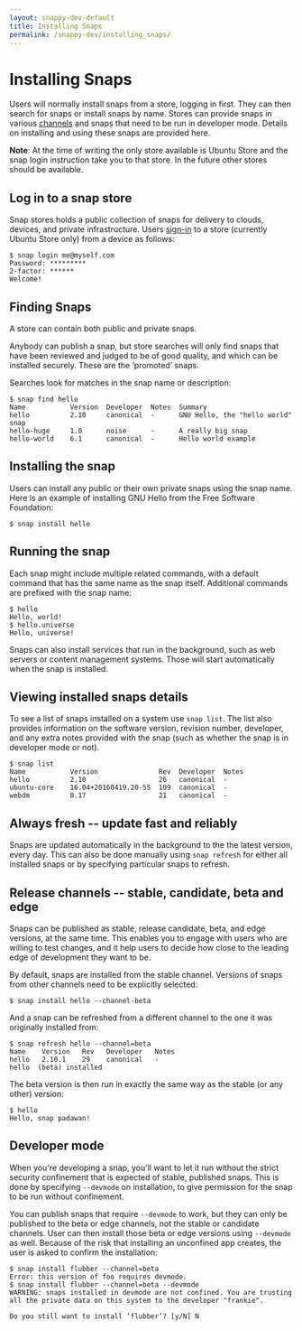 ```yaml
---
layout: snappy-dev-default
title: Installing Snaps
permalink: /snappy-dev/installing_snaps/
---
```

# Installing Snaps

Users will normally install snaps from a store, logging in first. They can then search for snaps or install snaps by name. Stores can provide snaps in various [channels](../manage_device_channels) and snaps that need to be run in developer mode. Details on installing and using these snaps are provided here. 

**Note**: At the time of writing the only store available is Ubuntu Store and the snap login instruction take you to that store. In the future other stores should be available.

## Log in to a snap store

Snap stores holds a public collection of snaps for delivery to clouds, devices, and private infrastructure. Users [sign-in](https://login.ubuntu.com/+login) to a store (currently Ubuntu Store only) from a device as follows:

    $ snap login me@myself.com
    Password: *********
    2-factor: ******
    Welcome!


## Finding Snaps

A store can contain both public and private snaps.

Anybody can publish a snap, but store searches will only find snaps that have been reviewed and judged to be of good quality, and which can be installed securely. These are the ‘promoted’ snaps.

Searches look for matches in the snap name or description:

    $ snap find hello
    Name           Version  Developer  Notes  Summary
    hello          2.10     canonical  -      GNU Hello, the "hello world" snap
    hello-huge     1.0      noise      -      A really big snap
    hello-world    6.1      canonical  -      Hello world example

## Installing the snap

Users can install any public or their own private snaps using the snap name. Here is an example of installing GNU Hello from the Free Software Foundation:

    $ snap install hello

## Running the snap

Each snap might include multiple related commands, with a default command that has the same name as the snap itself. Additional commands are prefixed with the snap name:

    $ hello
    Hello, world!
    $ hello.universe
    Hello, universe!

Snaps can also install services that run in the background, such as web servers or content management systems. Those will start automatically when the snap is installed.

## Viewing installed snaps details

To see a list of snaps installed on a system use `snap list`. The list also provides information on the software version, revision number, developer, and any extra notes provided with the snap (such as whether the snap is in developer mode or not).

    $ snap list
    Name           Version               Rev  Developer  Notes
    hello          2.10                  26   canonical  -
    ubuntu-core    16.04+20160419.20-55  109  canonical  -
    webdm          0.17                  21   canonical  -

## Always fresh -- update fast and reliably

Snaps are updated automatically in the background to the the latest version, every day. This can also be done manually using `snap refresh` for either all installed snaps or by specifying particular snaps to refresh.

## Release channels -- stable, candidate, beta and edge

Snaps can be published as stable, release candidate, beta, and edge versions, at the same time. This enables you to engage with users who are willing to test changes, and it help users to decide how close to the leading edge of development they want to be.

By default, snaps are installed from the stable channel. Versions of snaps from other channels need to be explicitly selected:

    $ snap install hello --channel-beta

And a snap can be refreshed from a different channel to the one it was originally installed from:

    $ snap refresh hello --channel=beta
    Name    Version   Rev   Developer   Notes
    hello   2.10.1    29    canonical   -
    hello  (beta) installed

The beta version is then run in exactly the same way as the stable (or any other) version:

    $ hello
    Hello, snap padawan!

## Developer mode

When you're developing a snap, you'll want to let it run without the strict security confinement that is expected of stable, published snaps. This is done by specifying `--devmode` on installation, to give permission for the snap to be run without confinement.

You can publish snaps that require `--devmode` to work, but they can only be published to the beta or edge channels, not the stable or candidate channels. User can then install those beta or edge versions using `--devmode` as well. Because of the risk that installing an unconfined app creates, the user is asked to confirm the installation:

    $ snap install flubber --channel=beta
    Error: this version of foo requires devmode.
    $ snap install flubber --channel=beta --devmode
    WARNING: snaps installed in devmode are not confined. You are trusting
    all the private data on this system to the developer "frankie".

    Do you still want to install ‘flubber’? [y/N] N